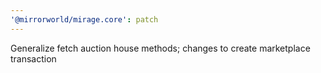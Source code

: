 ```yaml
---
'@mirrorworld/mirage.core': patch
---
```


Generalize fetch auction house methods; changes to create marketplace transaction
